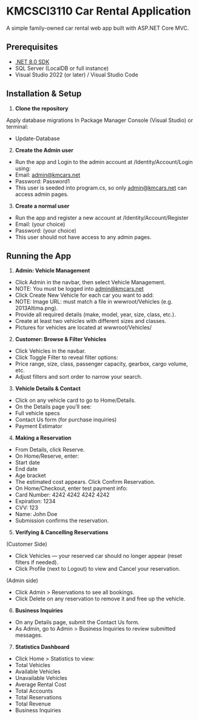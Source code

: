 # KMCSCI3110 Car Rental Application

A simple family-owned car rental web app built with ASP.NET Core MVC.


## Prerequisites

- [.NET 8.0 SDK](https://dotnet.microsoft.com/download)  
- SQL Server (LocalDB or full instance)  
- Visual Studio 2022 (or later) / Visual Studio Code  


## Installation & Setup

1. **Clone the repository**  

Apply database migrations
In Package Manager Console (Visual Studio) or terminal:

- Update-Database

2. **Create the Admin user**

- Run the app and Login to the admin account at /Identity/Account/Login using:
- Email: admin@kmcars.net
- Password: Password1
- This user is seeded into program.cs, so only admin@kmcars.net can access admin pages.

3. **Create a normal user**

- Run the app and register a new account at /Identity/Account/Register
- Email: (your choice)
- Password: (your choice)
- This user should not have access to any admin pages.


## Running the App

1. **Admin: Vehicle Management**
   
- Click Admin in the navbar, then select Vehicle Management.
- NOTE: You must be logged into admin@kmcars.net
- Click Create New Vehicle for each car you want to add:
- NOTE: Image URL: must match a file in wwwroot/Vehicles (e.g. 2013Altima.png).
- Provide all required details (make, model, year, size, class, etc.).
- Create at least two vehicles with different sizes and classes.
- Pictures for vehicles are located at wwwroot/Vehicles/

2. **Customer: Browse & Filter Vehicles**

- Click Vehicles in the navbar.
- Click Toggle Filter to reveal filter options:
- Price range, size, class, passenger capacity, gearbox, cargo volume, etc.
- Adjust filters and sort order to narrow your search.

3. **Vehicle Details & Contact**

- Click on any vehicle card to go to Home/Details.
- On the Details page you’ll see:
- Full vehicle specs
- Contact Us form (for purchase inquiries)
- Payment Estimator

4. **Making a Reservation**

- From Details, click Reserve.
- On Home/Reserve, enter:
- Start date
- End date
- Age bracket
- The estimated cost appears. Click Confirm Reservation.
- On Home/Checkout, enter test payment info:
- Card Number: 4242 4242 4242 4242
- Expiration: 1234
- CVV: 123
- Name: John Doe
- Submission confirms the reservation.

5. **Verifying & Cancelling Reservations**

(Customer Side)
- Click Vehicles — your reserved car should no longer appear (reset filters if needed).
- Click Profile (next to Logout) to view and Cancel your reservation.

(Admin side)
- Click Admin > Reservations to see all bookings.
- Click Delete on any reservation to remove it and free up the vehicle.

6. **Business Inquiries**
   
- On any Details page, submit the Contact Us form.
- As Admin, go to Admin > Business Inquiries to review submitted messages.

7. **Statistics Dashboard**

- Click Home > Statistics to view:
- Total Vehicles
- Available Vehicles
- Unavailable Vehicles
- Average Rental Cost
- Total Accounts
- Total Reservations
- Total Revenue
- Business Inquiries
